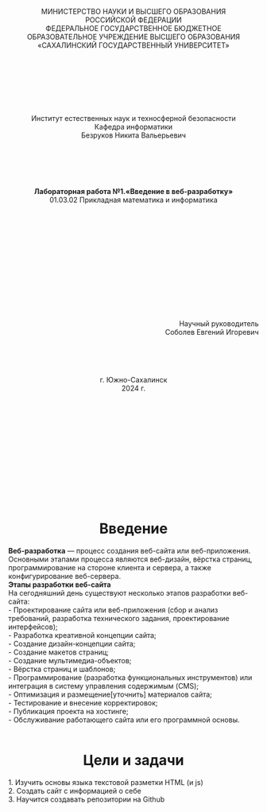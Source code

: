 <p align = "center">МИНИСТЕРСТВО НАУКИ И ВЫСШЕГО ОБРАЗОВАНИЯ<br>
РОССИЙСКОЙ ФЕДЕРАЦИИ<br>
ФЕДЕРАЛЬНОЕ ГОСУДАРСТВЕННОЕ БЮДЖЕТНОЕ<br>
ОБРАЗОВАТЕЛЬНОЕ УЧРЕЖДЕНИЕ ВЫСШЕГО ОБРАЗОВАНИЯ<br>
«САХАЛИНСКИЙ ГОСУДАРСТВЕННЫЙ УНИВЕРСИТЕТ»</p>
<br><br><br><br><br><br>
<p align = "center">Институт естественных наук и техносферной безопасности<br>Кафедра информатики<br>Безруков Никита Вальерьевич</p>
<br><br><br>
<p align = "center"><br><strong>Лабораторная работа №1.«Введение в веб-разработку»</strong><br>01.03.02 Прикладная математика и информатика</p>
<br><br><br><br><br><br><br><br><br><br><br><br>
<p align = "right">Научный руководитель<br>
Соболев Евгений Игоревич</p>
<br><br><br>
<p align = "center">г. Южно-Сахалинск<br>2024 г.</p>
<br><br><br><br><br><br><br><br><br><br><br><br>

<h1 align = "center">Введение</h1>
<b>Веб-разработка</b> — процесс создания веб-сайта или веб-приложения. Основными этапами процесса являются веб-дизайн, вёрстка страниц, программирование на стороне клиента и сервера, а также конфигурирование веб-сервера.
<br>
<b>Этапы разработки веб-сайта</b>
<br>
На сегодняшний день существуют несколько этапов разработки веб-сайта:
<br>
- Проектирование сайта или веб-приложения (сбор и анализ требований, разработка технического задания, проектирование интерфейсов);<br>
- Разработка креативной концепции сайта;<br>
- Создание дизайн-концепции сайта;<br>
- Создание макетов страниц;<br>
- Создание мультимедиа-объектов;<br>
- Вёрстка страниц и шаблонов;<br>
- Программирование (разработка функциональных инструментов) или интеграция в систему управления содержимым (CMS);<br>
- Оптимизация и размещение[уточнить] материалов сайта;<br>
- Тестирование и внесение корректировок;<br>
- Публикация проекта на хостинге;<br>
- Обслуживание работающего сайта или его программной основы.<br>
<br>
<h1 align = "center">Цели и задачи</h1>
1. Изучить основы языка текстовой разметки HTML (и js)<br>
2. Создать сайт с информацией о себе<br>
3. Научится создавать репозитории на Github<br>
<br><br>
